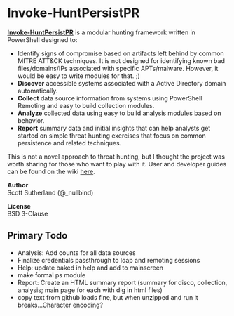 # Invoke-HuntPersistPR
<a href="https://github.com/NetSPI/Invoke-HuntPersistPR/wiki"><strong>Invoke-HuntPersistPR</strong></a> is a modular hunting framework written in PowerShell designed to: 
*  Identify signs of compromise based on artifacts left behind by common MITRE ATT&CK techniques.  It is not designed for identifying known bad files/domains/IPs associated with specific APTs/malware. However, it would be easy to write modules for that. ;)
* <strong>Discover</strong> accessible systems associated with a Active Directory domain automatically.
* <strong>Collect</strong> data source information from systems using PowerShell Remoting and easy to build collection modules.
* <strong>Analyze</strong> collected data using easy to build analysis modules based on behavior.
* <strong>Report</strong> summary data and initial insights that can help analysts get started on simple threat hunting exercises that focus on common persistence and related techniques.

This is not a novel approach to threat hunting, but I thought the project was worth sharing for those who want to play with it. User and developer guides can be found on the wiki  <a href="https://github.com/NetSPI/Invoke-HuntPersistPR/wiki">here</a>.<Br>

<strong>Author</strong><Br>
Scott Sutherland (@_nullbind) <Br>

<strong>License</strong><Br>
BSD 3-Clause

Primary Todo
--
* Analysis: Add counts for all data sources
* Finalize credentials passthrough to ldap and remoting sessions
* Help: update baked in help and add to mainscreen
* make formal ps module 
* Report: Create an HTML summary report (summary for disco, collection, analysis; main page for each with dig in html files)
* copy text from github loads fine, but when unzipped and run it breaks...Character encoding?






